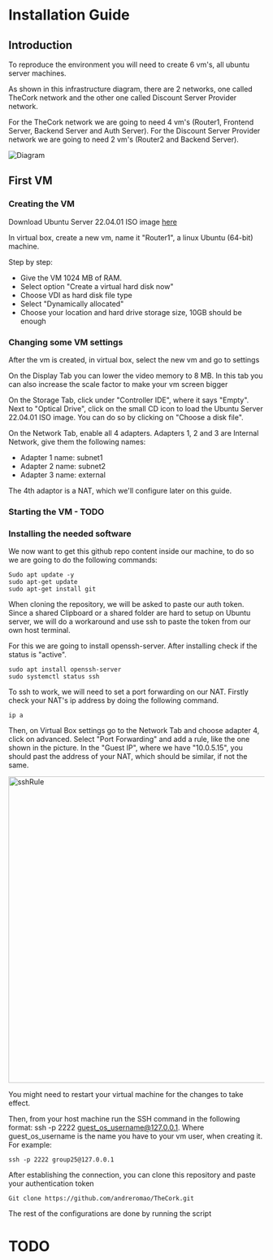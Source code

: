 # Installation Guide

## Introduction

To reproduce the environment you will need to create 6 vm's, all ubuntu server machines.

As shown in this infrastructure diagram, there are 2 networks, one called TheCork network and the other one called Discount Server Provider network.

For the TheCork network we are going to need 4 vm's (Router1, Frontend Server, Backend Server and Auth Server).
For the Discount Server Provider network we are going to need 2 vm's (Router2 and Backend Server).

![Diagram](https://user-images.githubusercontent.com/75808145/210816907-ff13c49f-0e0a-41b2-a462-28b05dcdb701.png)

## First VM

### Creating the VM
Download Ubuntu Server 22.04.01 ISO image [here](https://ubuntu.com/download/server)

In virtual box, create a new vm, name it "Router1", a linux Ubuntu (64-bit) machine.

Step by step:
 - Give the VM 1024 MB of RAM. 
 - Select option "Create a virtual hard disk now"
 - Choose VDI as hard disk file type
 - Select "Dynamically allocated"
 - Choose your location and hard drive storage size, 10GB should be enough

### Changing some VM settings
After the vm is created, in virtual box, select the new vm and go to settings

On the Display Tab you can lower the video memory to 8 MB. In this tab you can also increase the scale factor to make your vm screen bigger

On the Storage Tab, click under "Controller IDE", where it says "Empty". Next to "Optical Drive", click on the small CD icon to load the Ubuntu Server 22.04.01 ISO image. You can do so by clicking on "Choose a disk file".

On the Network Tab, enable all 4 adapters. Adapters 1, 2 and 3 are Internal Network, give them the following names:
 - Adapter 1 name: subnet1
 - Adapter 2 name: subnet2
 - Adapter 3 name: external

The 4th adaptor is a NAT, which we'll configure later on this guide.

### Starting the VM - TODO

### Installing the needed software
We now want to get this github repo content inside our machine, to do so we are going to do the following commands:

```
Sudo apt update -y
sudo apt-get update
sudo apt-get install git
```

When cloning the repository, we will be asked to paste our auth token. Since a shared Clipboard or a shared folder are hard to setup on Ubuntu server, we will do a workaround and use ssh to paste the token from our own host terminal.

For this we are going to install openssh-server. After installing check if the status is "active".

```
sudo apt install openssh-server
sudo systemctl status ssh
```

To ssh to work, we will need to set a port forwarding on our NAT. Firstly check your NAT's ip address by doing the following command.

```
ip a
```

Then, on Virtual Box settings go to the Network Tab and choose adapter 4, click on advanced. Select "Port Forwarding" and add a rule, like the one shown in the picture. In the "Guest IP", where we have "10.0.5.15", you should past the address of your NAT, which should be similar, if not the same.

<img width="602" alt="sshRule" src="https://user-images.githubusercontent.com/75808145/210790414-ae543806-8e19-4635-aa6e-8f7962597239.png">

You might need to restart your virtual machine for the changes to take effect.

Then, from your host machine run the SSH command in the following format: ssh -p 2222 guest_os_username@127.0.0.1. Where guest_os_username is the name you have to your vm user, when creating it. For example:

```
ssh -p 2222 group25@127.0.0.1
```

After establishing the connection, you can clone this repository and paste your authentication token

```
Git clone https://github.com/andreromao/TheCork.git
```

The rest of the configurations are done by running the script

# TODO



